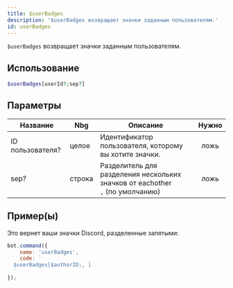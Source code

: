 ```yaml
---
title: $userBadges
description: '$userBadges возвращает значки заданным пользователям.'
id: userBadges
---
```


`$userBadges` возвращает значки заданным пользователям.

## Использование

```php
$userBadges[userId?;sep?]
```

## Параметры

| Название         | Nbg    | Описание                                                                                   | Нужно |
| ---------------- | ------ | ------------------------------------------------------------------------------------------ |:-----:|
| ID пользователя? | целое  | Идентификатор пользователя, которому вы хотите значки.                                     | ложь  |
| sep?             | строка | Разделитель для разделения нескольких значков от eachother <br /> `,` (по умолчанию) | ложь  |

## Пример(ы)

Это вернет ваши значки Discord, разделенные запятыми:

```javascript
bot.command({
    name: 'userBadges',
    code: `
  $userBadges[$authorID;, ]
  `
});
```